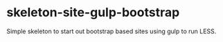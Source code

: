 # skeleton-site-gulp-bootstrap
Simple skeleton to start out bootstrap based sites using gulp to run LESS.
